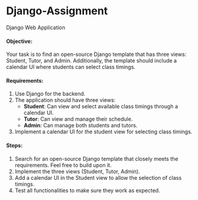 # Django-Assignment
Django Web Application
#### Objective:
Your task is to find an open-source Django template that has three views: Student, Tutor, and Admin. Additionally, the template should include a calendar UI where students can select class timings.

#### Requirements:

1. Use Django for the backend.
2. The application should have three views:
    - **Student**: Can view and select available class timings through a calendar UI.
    - **Tutor**: Can view and manage their schedule.
    - **Admin**: Can manage both students and tutors.
3. Implement a calendar UI for the student view for selecting class timings.

#### Steps:
1. Search for an open-source Django template that closely meets the requirements. Feel free to build upon it.
2. Implement the three views (Student, Tutor, Admin).
3. Add a calendar UI in the Student view to allow the selection of class timings.
4. Test all functionalities to make sure they work as expected.
